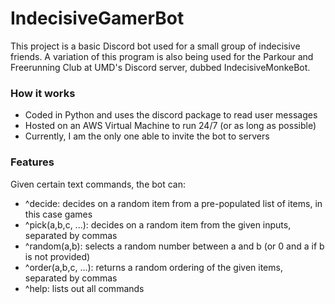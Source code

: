 IndecisiveGamerBot
====== 

This project is a basic Discord bot used for a small group of indecisive friends. A variation of this program is also being used for the Parkour and Freerunning Club at UMD's Discord server, dubbed IndecisiveMonkeBot.

### How it works
* Coded in Python and uses the discord package to read user messages
* Hosted on an AWS Virtual Machine to run 24/7 (or as long as possible)
* Currently, I am the only one able to invite the bot to servers

### Features
Given certain text commands, the bot can:
* ^decide: decides on a random item from a pre-populated list of items, in this case games
* ^pick(a,b,c, ...): decides on a random item from the given inputs, separated by commas
* ^random(a,b): selects a random number between a and b (or 0 and a if b is not provided)
* ^order(a,b,c, ...): returns a random ordering of the given items, separated by commas
* ^help: lists out all commands
